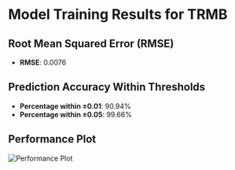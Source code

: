 # Model Training Results for TRMB

## Root Mean Squared Error (RMSE)
- **RMSE**: 0.0076

## Prediction Accuracy Within Thresholds
- **Percentage within ±0.01**: 90.94%
- **Percentage within ±0.05**: 99.66%

## Performance Plot
![Performance Plot](../imgs/TRMB.png)
